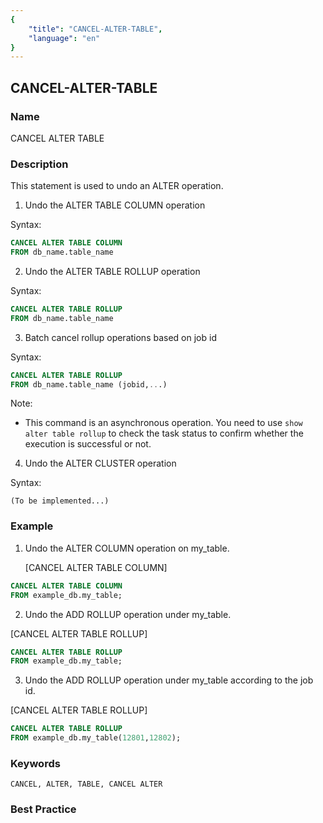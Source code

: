 ```yaml
---
{
    "title": "CANCEL-ALTER-TABLE",
    "language": "en"
}
---
```


## CANCEL-ALTER-TABLE

### Name

CANCEL ALTER TABLE

### Description

This statement is used to undo an ALTER operation.

1. Undo the ALTER TABLE COLUMN operation

Syntax:

```sql
CANCEL ALTER TABLE COLUMN
FROM db_name.table_name
```

2. Undo the ALTER TABLE ROLLUP operation

Syntax:

```sql
CANCEL ALTER TABLE ROLLUP
FROM db_name.table_name
```

3. Batch cancel rollup operations based on job id

Syntax:

```sql
CANCEL ALTER TABLE ROLLUP
FROM db_name.table_name (jobid,...)
```

Note:

- This command is an asynchronous operation. You need to use `show alter table rollup` to check the task status to confirm whether the execution is successful or not.

4. Undo the ALTER CLUSTER operation

Syntax:

```
(To be implemented...)
```

### Example

1. Undo the ALTER COLUMN operation on my_table.

   [CANCEL ALTER TABLE COLUMN]

```sql
CANCEL ALTER TABLE COLUMN
FROM example_db.my_table;
```

2. Undo the ADD ROLLUP operation under my_table.

[CANCEL ALTER TABLE ROLLUP]

```sql
CANCEL ALTER TABLE ROLLUP
FROM example_db.my_table;
```

3. Undo the ADD ROLLUP operation under my_table according to the job id.

[CANCEL ALTER TABLE ROLLUP]

```sql
CANCEL ALTER TABLE ROLLUP
FROM example_db.my_table(12801,12802);
```

### Keywords

    CANCEL, ALTER, TABLE, CANCEL ALTER

### Best Practice

